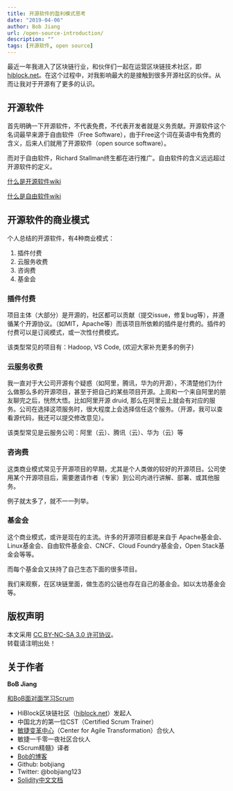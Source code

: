 ```yaml
---
title: 开源软件的盈利模式思考
date: "2019-04-06"
author: Bob Jiang
url: /open-source-introduction/
description: ""
tags: [开源软件, open source]
---
```


最近一年我进入了区块链行业，和伙伴们一起在运营区块链技术社区，即 [hiblock.net](https://hiblock.net)。在这个过程中，对我影响最大的是接触到很多开源社区的伙伴。从而让我对于开源有了更多的认识。

## 开源软件
首先明确一下开源软件，不代表免费，不代表开发者就是义务贡献。开源软件这个名词最早来源于自由软件（Free Software），由于Free这个词在英语中有免费的含义，后来人们就用了开源软件（open source software）。

而对于自由软件，Richard Stallman终生都在进行推广。自由软件的含义远远超过开源软件的定义。

[什么是开源软件wiki](https://zh.wikipedia.org/zh-hans/%E5%BC%80%E6%BA%90%E8%BD%AF%E4%BB%B6)

[什么是自由软件wiki](https://zh.wikipedia.org/wiki/%E8%87%AA%E7%94%B1%E8%BD%AF%E4%BB%B6)

## 开源软件的商业模式

个人总结的开源软件，有4种商业模式：

1. 插件付费
2. 云服务收费
3. 咨询费
4. 基金会

### 插件付费
项目主体（大部分）是开源的，社区都可以贡献（提交issue，修复bug等），并遵循某个开源协议。（如MIT，Apache等）而该项目所依赖的插件是付费的。插件的付费可以是订阅模式，或一次性付费模式。

该类型常见的项目有：Hadoop, VS Code, (欢迎大家补充更多的例子)

### 云服务收费
我一直对于大公司开源有个疑惑（如阿里，腾讯，华为的开源），不清楚他们为什么做那么多的开源项目，甚至于把自己的某些项目开源。上周和一个来自阿里的朋友聊完之后，恍然大悟。比如阿里开源 druid, 那么在阿里云上就会有对应的服务。公司在选择这项服务时，很大程度上会选择信任这个服务。（开源，我可以查看源代码，我还可以提交修改意见）。

该类型常见是云服务公司：阿里（云）、腾讯（云）、华为（云）等

### 咨询费
这类商业模式常见于开源项目的早期，尤其是个人类做的较好的开源项目。公司使用某个开源项目后，需要邀请作者（专家）到公司内进行讲解、部署、或其他服务。

例子就太多了，就不一一列举。

### 基金会
这个商业模式，或许是现在的主流。许多的开源项目都是来自于 Apache基金会、Linux基金会、自由软件基金会、CNCF、Cloud Foundry基金会，Open Stack基金会等等。

而每个基金会又扶持了自己生态下面的很多项目。

我们来观察，在区块链里面，做生态的公链也存在自己的基金会。如以太坊基金会等。

## 版权声明

本文采用 [CC BY-NC-SA 3.0 许可协议](https://creativecommons.org/licenses/by-nc-sa/3.0/deed.zh)。  
转载请注明出处！

## 关于作者

**BoB Jiang**

[和BoB面对面学习Scrum](https://appmopev1px9533.h5.xiaoeknow.com/homepage) 

- HiBlock区块链社区（[hiblock.net](https://hiblock.net)）发起人  
- 中国北方的第一位CST（Certified Scrum Trainer）  
- [敏捷变革中心](https://www.c4at.cn/)（Center for Agile Transformation）合伙人  
- 敏捷一千零一夜社区合伙人  
- 《Scrum精髓》译者
- [Bob的博客](https://www.bobjiang.com)
- Github: bobjiang
- Twitter: @bobjiang123
- [Solidity中文文档](https://solidity-cn.readthedocs.io/zh/develop/)